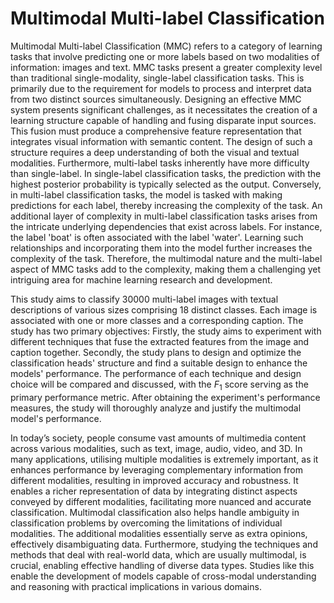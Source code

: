 # Multimodal Multi-label Classification

Multimodal Multi-label Classification (MMC) refers to a category of learning tasks that involve predicting one or more labels based on two modalities of information: images and text. MMC tasks present a greater complexity level than traditional single-modality, single-label classification tasks. This is primarily due to the requirement for models to process and interpret data from two distinct sources simultaneously. Designing an effective MMC system presents significant challenges, as it necessitates the creation of a learning structure capable of handling and fusing disparate input sources. This fusion must produce a comprehensive feature representation that integrates visual information with semantic content. The design of such a structure requires a deep understanding of both the visual and textual modalities. Furthermore, multi-label tasks inherently have more difficulty than single-label. In single-label classification tasks, the prediction with the highest posterior probability is typically selected as the output. Conversely, in multi-label classification tasks, the model is tasked with making predictions for each label, thereby increasing the complexity of the task. An additional layer of complexity in multi-label classification tasks arises from the intricate underlying dependencies that exist across labels. For instance, the label 'boat' is often associated with the label 'water'. Learning such relationships and incorporating them into the model further increases the complexity of the task. Therefore, the multimodal nature and the multi-label aspect of MMC tasks add to the complexity, making them a challenging yet intriguing area for machine learning research and development.

This study aims to classify 30000 multi-label images with textual descriptions of various sizes comprising 18 distinct classes. Each image is associated with one or more classes and a corresponding caption. The study has two primary objectives: Firstly, the study aims to experiment with different techniques that fuse the extracted features from the image and caption together. Secondly, the study plans to design and optimize the classification heads' structure and find a suitable design to enhance the models' performance. The performance of each technique and design choice will be compared and discussed, with the $F_1$ score serving as the primary performance metric. After obtaining the experiment's performance measures, the study will thoroughly analyze and justify the multimodal model's performance.

In today’s society, people consume vast amounts of multimedia content across various modalities, such as text, image, audio, video, and 3D. In many applications, utilising multiple modalities is extremely important, as it enhances performance by leveraging complementary information from different modalities, resulting in improved accuracy and robustness. It enables a richer representation of data by integrating distinct aspects conveyed by different modalities, facilitating more nuanced and accurate classification. Multimodal classification also helps handle ambiguity in classification problems by overcoming the limitations of individual modalities. The additional modalities essentially serve as extra opinions, effectively disambiguating data. Furthermore, studying the techniques and methods that deal with real-world data, which are usually multimodal, is crucial, enabling effective handling of diverse data types. Studies like this enable the development of models capable of cross-modal understanding and reasoning with practical implications in various domains. 
